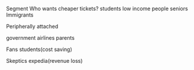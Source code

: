 
Segment
Who wants cheaper tickets?
students
low income people
seniors
Immigrants




Peripherally attached

government
airlines
parents

Fans
students(cost saving)

Skeptics
expedia(revenue loss)

